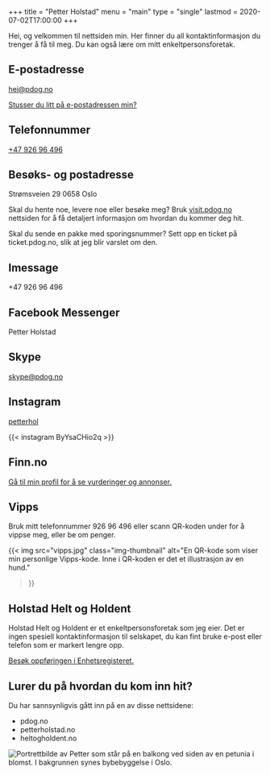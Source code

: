 +++
title = "Petter Holstad"
menu = "main"
type = "single"
lastmod = 2020-07-02T17:00:00
+++

Hei, og velkommen til nettsiden min. Her finner du all kontaktinformasjon du
trenger å få til meg. Du kan også lære om mitt enkeltpersonsforetak.

## E-postadresse

hei@pdog.no

[Stusser du litt på e-postadressen min?](epost)

## Telefonnummer

[+47&nbsp;926&nbsp;96&nbsp;496](tel:+4792696496)

## Besøks- og postadresse

Strømsveien 29
0658 Oslo

Skal du hente noe, levere noe eller besøke meg? Bruk [visit.pdog.no](visit) nettsiden for å få detaljert informasjon om hvordan du kommer deg hit.

Skal du sende en pakke med sporingsnummer? Sett opp en ticket på ticket.pdog.no, slik at jeg blir varslet om den.

## Imessage

+47&nbsp;926&nbsp;96&nbsp;496

## Facebook Messenger

Petter Holstad

## Skype

skype@pdog.no

## Instagram

[petterhol](https://www.instagram.com/petterhol/)

{{< instagram ByYsaCHio2q >}}

## Finn.no

[Gå til min profil for å se vurderinger og annonser.](https://www.finn.no/user/profile/profile.html?id=287595302)

## Vipps

Bruk mitt telefonnummer 926&nbsp;96&nbsp;496 eller scann QR-koden under for å vippse meg, eller be om penger.

{{< img
  src="vipps.jpg"
  class="img-thumbnail"
  alt="En QR-kode som viser min personlige Vipps-kode. Inne i QR-koden er det et illustrasjon av en hund."
>}}

## Holstad Helt og Holdent

Holstad Helt og Holdent er et enkeltpersonsforetak som jeg eier. Det er ingen spesiell kontaktinformasjon til selskapet, du kan fint bruke e-post eller telefon som er markert lengre opp.

[Besøk oppføringen i Enhetsregisteret.](https://w2.brreg.no/enhet/sok/detalj.jsp?orgnr=915283497)

## Lurer du på hvordan du kom inn hit?

Du har sannsynligvis gått inn på en av disse nettsidene:

- pdog.no
- petterholstad.no
- heltogholdent.no

![Portrettbilde av Petter som står på en balkong ved siden av en petunia i
blomst. I bakgrunnen synes bybebyggelse i Oslo.](petter.jpg)
